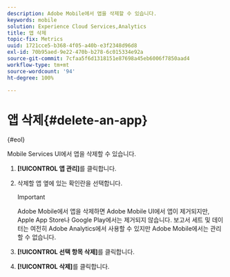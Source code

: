 ```yaml
---
description: Adobe Mobile에서 앱을 삭제할 수 있습니다.
keywords: mobile
solution: Experience Cloud Services,Analytics
title: 앱 삭제
topic-fix: Metrics
uuid: 1721cce5-b368-4f05-a40b-e3f2348d96d8
exl-id: 70b95aed-9e22-470b-b278-6c015334e92a
source-git-commit: 7cfaa5f6d1318151e87698a45eb6006f7850aad4
workflow-type: tm+mt
source-wordcount: '94'
ht-degree: 100%

---
```


# 앱 삭제{#delete-an-app}

{#eol}

Mobile Services UI에서 앱을 삭제할 수 있습니다.

1. **[!UICONTROL 앱 관리]**&#x200B;를 클릭합니다.
1. 삭제할 앱 옆에 있는 확인란을 선택합니다.

   >[!IMPORTANT]
   >
   >Adobe Mobile에서 앱을 삭제하면 Adobe Mobile UI에서 앱이 제거되지만, Apple App Store나 Google Play에서는 제거되지 않습니다. 보고서 세트 및 데이터는 여전히 Adobe Analytics에서 사용할 수 있지만 Adobe Mobile에서는 관리할 수 없습니다.

1. **[!UICONTROL 선택 항목 삭제]**&#x200B;를 클릭합니다.
1. **[!UICONTROL 삭제]**&#x200B;를 클릭합니다.
